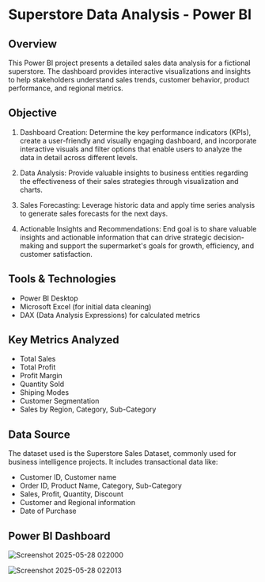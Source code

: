 # Superstore Data Analysis - Power BI

## Overview

This Power BI project presents a detailed sales data analysis for a fictional superstore. The dashboard provides interactive visualizations and insights to help stakeholders understand sales trends, customer behavior, product performance, and regional metrics.

## Objective

1. Dashboard Creation: Determine the key performance indicators (KPIs), create a user-friendly and visually engaging dashboard, and incorporate interactive visuals and filter options that enable users to analyze the data in detail across different levels.

2. Data Analysis: Provide valuable insights to business entities regarding the effectiveness of their sales strategies through visualization and charts.

3. Sales Forecasting: Leverage historic data and apply time series analysis to generate sales forecasts for the next days.

4. Actionable Insights and Recommendations: End goal is to share valuable insights and actionable information that can drive strategic decision-making and support the supermarket's goals for growth, efficiency, and customer satisfaction.


## Tools & Technologies

- Power BI Desktop
- Microsoft Excel (for initial data cleaning)
- DAX (Data Analysis Expressions) for calculated metrics


## Key Metrics Analyzed

- Total Sales
- Total Profit
- Profit Margin
- Quantity Sold
- Shiping Modes
- Customer Segmentation
- Sales by Region, Category, Sub-Category


## Data Source

The dataset used is the Superstore Sales Dataset, commonly used for business intelligence projects. It includes transactional data like:

- Customer ID, Customer name
- Order ID, Product Name, Category, Sub-Category
- Sales, Profit, Quantity, Discount
- Customer and Regional information
- Date of Purchase


## Power BI Dashboard

![Screenshot 2025-05-28 022000](https://github.com/user-attachments/assets/8b6f1865-a3a9-4ec1-a874-28861f111a3c)

![Screenshot 2025-05-28 022013](https://github.com/user-attachments/assets/ce0e98d0-6546-43aa-87b8-0cd36df88873)


                                                                                    

  










